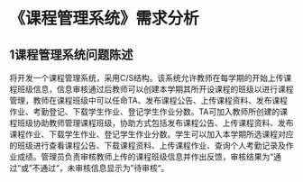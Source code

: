 # 《课程管理系统》需求分析

## 1课程管理系统问题陈述

​	将开发一个课程管理系统，采用C/S结构。该系统允许教师在每学期的开始上传课程班级信息，信息审核通过后教师可以创建本学期其所开设课程的班级以进行课程管理，教师在课程班级中可以任命TA、发布课程公告、上传课程资料、发布课程作业、考勤登记、下载学生作业、登记学生作业分数。TA可加入教师所创建的课程班级协助教师管理课程班级，协助方式包括发布课程公告、上传课程资料、发布课程作业、下载学生作业、登记学生作业分数。学生可以加入本学期所选课程对应的班级进行查看课程公告、下载课程资料、上传课程作业、查询个人考勤记录及作业成绩。管理员负责审核教师上传的课程班级信息并作出反馈，审核结果为“通过“或”不通过“，未审核信息显示为”待审核“。

